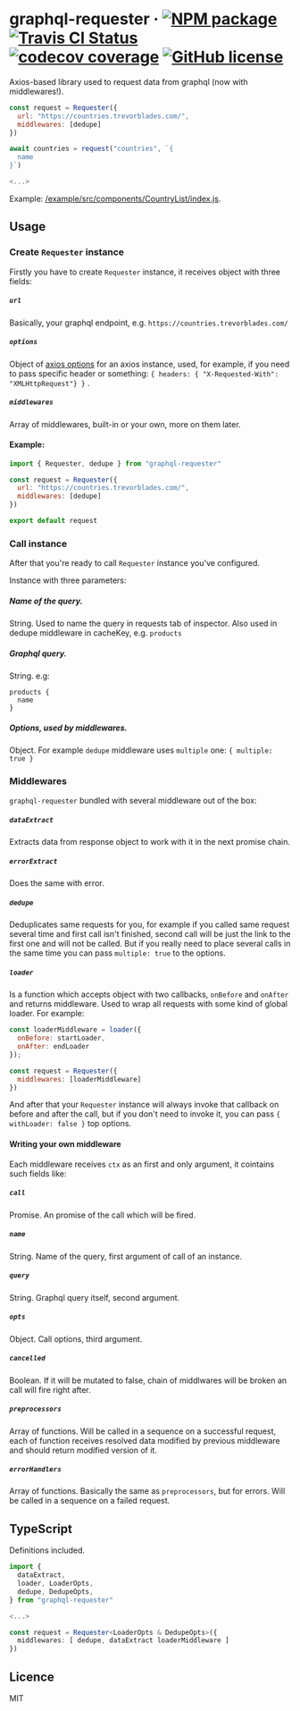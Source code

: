 # graphql-requester &middot; [![NPM package](https://img.shields.io/npm/v/graphql-requester.svg)](https://www.npmjs.com/package/graphql-requester) [![Travis CI Status](https://travis-ci.org/s3rious/graphql-requester.svg?branch=master)](https://travis-ci.org/s3rious/graphql-requester) [![codecov coverage](https://codecov.io/gh/s3rious/graphql-requester/branch/master/graph/badge.svg)](https://codecov.io/gh/s3rious/graphql-requester) [![GitHub license](https://img.shields.io/badge/license-MIT-blue.svg)](https://github.com/s3rious/graphql-requester/blob/master/LICENSE) 

Axios-based library used to request data from graphql (now with middlewares!).

```js
const request = Requester({
  url: "https://countries.trevorblades.com/",
  middlewares: [dedupe]
})

await countries = request("countries", `{
  name
}`)

<...>
```

Example: [/example/src/components/CountryList/index.js](https://github.com/s3rious/graphql-requester/blob/master/example/src/components/CountryList/index.js).

## Usage

### Create `Requester` instance

Firstly you have to create `Requester` instance, it receives object with three fields:
##### `url` 
Basically, your graphql endpoint, e.g. `https://countries.trevorblades.com/`
##### `options` 
Object of [axios options](https://github.com/axios/axios#request-config) for an axios instance, used, for example, if you need to pass specific header or something: `{ headers: { "X-Requested-With": "XMLHttpRequest"} }` .
##### `middlewares` 
Array of middlewares, built-in or your own, more on them later.

#### Example:
```js
import { Requester, dedupe } from "graphql-requester"

const request = Requester({
  url: "https://countries.trevorblades.com/",
  middlewares: [dedupe]
})

export default request
```

### Call instance

After that you're ready to call `Requester` instance you've configured.

Instance with three parameters:
##### Name of the query.
String. Used to name the query in requests tab of inspector. Also used in dedupe middleware in cacheKey, e.g. `products`
##### Graphql query.
String. e.g:
```
products {
  name
}
```
##### Options, used by middlewares.
Object. For example `dedupe` middleware uses `multiple` one: `{ multiple: true }`

### Middlewares

`graphql-requester` bundled with several middleware out of the box:

##### `dataExtract` 
Extracts data from response object to work with it in the next promise chain.

##### `errorExtract`
Does the same with error.

##### `dedupe` 
Deduplicates same requests for you, for example if you called same request several time and first call isn't finished, second call will be just the link to the first one and will not be called. But if you really need to place several calls in the same time you can pass `multiple: true` to the options.

##### `loader` 
Is a function which accepts object with two callbacks, `onBefore` and `onAfter` and returns middleware. Used to wrap all requests with some kind of global loader. For example:

```js
const loaderMiddleware = loader({
  onBefore: startLoader,
  onAfter: endLoader
});

const request = Requester({
  middlewares: [loaderMiddleware]
})
```

And after that your `Requester` instance will always invoke that callback on before and after the call, but if you don't need to invoke it, you can pass `{ withLoader: false }` top options.

#### Writing your own middleware

Each middleware receives `ctx` as an first and only argument, it cointains such fields like:
##### `call`
Promise. An promise of the call which will be fired.
##### `name`
String. Name of the query, first argument of call of an instance.
##### `query`
String. Graphql query itself, second argument.
##### `opts`
Object. Call options, third argument.
##### `cancelled`
Boolean. If it will be mutated to false, chain of middlwares will be broken an call will fire right after.
##### `preprocessors`
Array of functions. Will be called in a sequence on a successful request, each of function receives resolved data modified by previous middleware and should return modified version of it.
##### `errorHandlers`
Array of functions. Basically the same as `preprocessors`, but for errors. Will be called in a sequence on a failed request.


## TypeScript 

Definitions included.

```ts
import {
  dataExtract,
  loader, LoaderOpts,
  dedupe, DedupeOpts,
} from "graphql-requester"

<...>

const request = Requester<LoaderOpts & DedupeOpts>({
  middlewares: [ dedupe, dataExtract loaderMiddleware ]
})
```

## Licence

MIT
